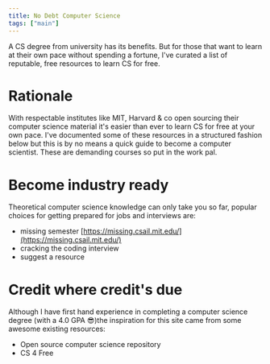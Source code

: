 ```yaml
---
title: No Debt Computer Science
tags: ["main"]
---
```


<!-- Start Heading -->

A CS degree from university has its benefits. But for those that want to learn at their own pace without spending a fortune, I've curated a list of reputable, free resources to learn CS for free.

<!-- End Heading -->

<!-- Start Rationale -->

# Rationale

With respectable institutes like MIT, Harvard & co open sourcing their computer science material it's easier than ever to learn CS for free at your own pace. I've documented some of these resources in a structured fashion below but this is by no means a quick guide to become a computer scientist. These are demanding courses so put in the work pal.

<!-- End Rationale -->

<!-- Start FurtherInfo -->

# Become industry ready

Theoretical computer science knowledge can only take you so far, popular choices for getting prepared for jobs and interviews are:

- missing semester [https://missing.csail.mit.edu/](https://missing.csail.mit.edu/)
- cracking the coding interview
- suggest a resource
<!-- End FurtherInfo -->

<!-- Start Credits -->

# Credit where credit's due

Although I have first hand experience in completing a computer science degree (with a 4.0 GPA 😎)the inspiration for this site came from some awesome existing resources:

- Open source computer science repository
- CS 4 Free
<!-- End Credits -->
